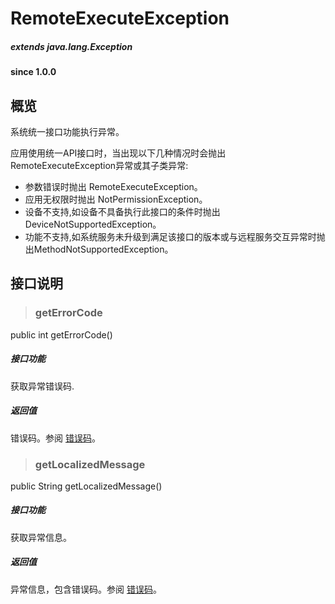 # RemoteExecuteException	

##### extends java.lang.Exception #####
			
#### since 1.0.0 ####

## 概览

系统统一接口功能执行异常。 

应用使用统一API接口时，当出现以下几种情况时会抛出RemoteExecuteException异常或其子类异常:

* 参数错误时抛出 RemoteExecuteException。
* 应用无权限时抛出 NotPermissionException。
* 设备不支持,如设备不具备执行此接口的条件时抛出 DeviceNotSupportedException。 
* 功能不支持,如系统服务未升级到满足该接口的版本或与远程服务交互异常时抛出MethodNotSupportedException。

## 接口说明

> ### getErrorCode

public int getErrorCode()	

##### 接口功能

获取异常错误码.

##### 返回值
错误码。参阅 [错误码](common/Errors.md)。

> ### getLocalizedMessage

public String getLocalizedMessage()	

##### 接口功能

获取异常信息。

##### 返回值
异常信息，包含错误码。参阅 [错误码](common/Errors.md)。
